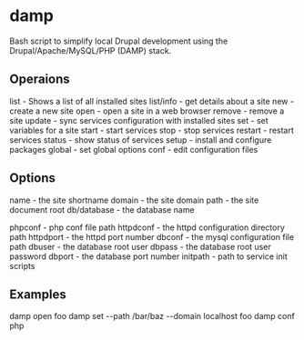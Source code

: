 damp
====

Bash script to simplify local Drupal development using the 
Drupal/Apache/MySQL/PHP (DAMP) stack.

Operaions
---------
  list - Shows a list of all installed sites
  list/info - get details about a site
  new - create a new site
  open - open a site in a web browser
  remove - remove a site
  update - sync services configuration with installed sites
  set - set variables for a site
  start - start services
  stop - stop services
  restart - restart services
  status - show status of services
  setup - install and configure packages
  global - set global options
  conf - edit configuration files

Options
-------
  name - the site shortname
  domain - the site domain
  path - the site document root
  db/database - the database name

  phpconf - php conf file path
  httpdconf - the httpd configuration directory path
  httpdport - the httpd port number
  dbconf - the mysql configuration file path
  dbuser - the database root user
  dbpass - the database root user password
  dbport - the database port number
  initpath - path to service init scripts

Examples
--------

damp open foo
damp set --path /bar/baz --domain localhost foo
damp conf php
